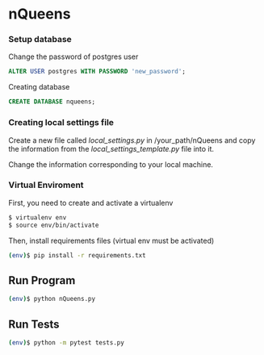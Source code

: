 # nQueens

### Setup database

Change the password of postgres user

```SQL
ALTER USER postgres WITH PASSWORD 'new_password';

```

Creating database

```SQL
CREATE DATABASE nqueens;

```

### Creating local settings file
Create a new file called *local_settings.py* in /your_path/nQueens and copy the information from the *local_settings_template.py* file into it.

Change the information corresponding to your local machine.


### Virtual Enviroment

First, you need to create and activate a virtualenv
```bash
$ virtualenv env
$ source env/bin/activate

```

Then, install requirements files (virtual env must be activated)

```bash
(env)$ pip install -r requirements.txt

```


## Run Program
```bash
(env)$ python nQueens.py

```


## Run Tests
```bash
(env)$ python -m pytest tests.py

```